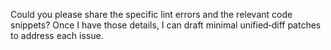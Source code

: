 Could you please share the specific lint errors and the relevant code snippets? Once I have those details, I can draft minimal unified‑diff patches to address each issue.